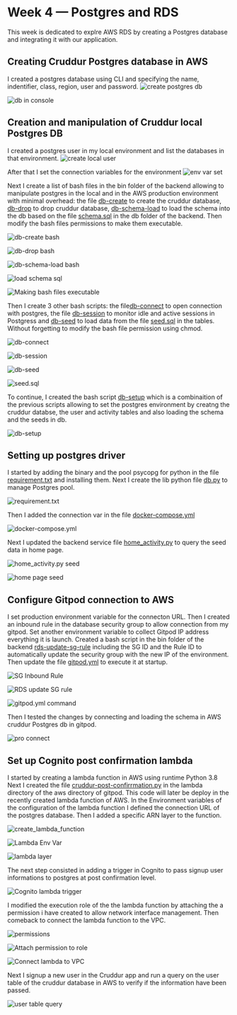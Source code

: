# Week 4 — Postgres and RDS
This week is dedicated to explre AWS RDS by creating a Postgres database and integrating it with our application.

## Creating Cruddur Postgres database in AWS

I created a postgres database using CLI and specifying the name, indentifier, class, region, user and password.
![create postgres db](assets/Week4/Week%204%20-%20Create%20postgres%20db.png)

![db in console](assets/Week4/Week%204%20-%20DB%20AWS%20console.png)

## Creation and manipulation of Cruddur local Postgres DB

I created a postgres user in my local environment and list the databases in that environment.
![create local user](assets/Week4/Week%204%20-%20List%20of%20databases.png)

After that I set the connection variables for the environment
![env var set](assets/Week4/Week%204%20-%20Connection%20URL.png)

Next I create a list of bash files in the bin folder of the backend allowing to manipulate postgres in the local and in the AWS production environment with minimal overhead: the file [db-create](https://github.com/vilt23/aws-bootcamp-cruddur-2023/blob/main/backend-flask/bin/db-create) to create the cruddur database, [db-drop](https://github.com/vilt23/aws-bootcamp-cruddur-2023/blob/main/backend-flask/bin/db-drop) to drop cruddur database, [db-schema-load](https://github.com/vilt23/aws-bootcamp-cruddur-2023/blob/main/backend-flask/bin/db-schema-load) to load the schema into the db based on the file [schema.sql](https://github.com/vilt23/aws-bootcamp-cruddur-2023/blob/main/backend-flask/db/schema.sql) in the db folder of the backend. Then modify the bash files permissions to make them executable.

![db-create bash](assets/Week4/Week%204%20-%20DB%20create%20bash.png)

![db-drop bash](assets/Week4/Week%204%20-%20DB%20drop%20bash.png)

![db-schema-load bash](assets/Week4/Week%204%20-%20DB%20schema%20load%20bash.png)

![load schema sql](assets/Week4/Week%204%20-%20Create%20tables%20users%20and%20activities.png)

![Making bash files executable](assets/Week4/Week%204%20-%20Chmod.png)

Then I create 3 other bash scripts: the file[db-connect](https://github.com/vilt23/aws-bootcamp-cruddur-2023/blob/main/backend-flask/bin/db-connect) to open connection with postgres, the file [db-session]() to monitor idle and active sessions in Postgress and [db-seed](https://github.com/vilt23/aws-bootcamp-cruddur-2023/blob/main/backend-flask/bin/db-seed) to load data from the file [seed.sql](https://github.com/vilt23/aws-bootcamp-cruddur-2023/blob/main/backend-flask/db/seed.sql) in the tables. Without forgetting to modify the bash file permission using chmod.

![db-connect](assets/Week4/Week%204%20-%20DB%20coneect%20and%20table%20listing.png)

![db-session](assets/Week4/Week%204%20-%20DB%20session%20bash.png)

![db-seed](assets/Week4/Week%204%20-%20DB%20seed%20bash.png)

![seed.sql](assets/Week4/Week%204%20-%20Seed%20SQL.png)

To continue, I created the bash script [db-setup](https://github.com/vilt23/aws-bootcamp-cruddur-2023/blob/main/backend-flask/bin/db-setup) which is a combinaition of the previous scripts allowing to set the postgres environment by creatng the cruddur databse, the user and activity tables and also loading the schema and the seeds in db.

![db-setup](assets/Week4/Week%204%20-%20DB%20setup%20bash.png)

## Setting up postgres driver

I started by adding the binary and the pool psycopg for python in the file [requirement.txt](https://github.com/vilt23/aws-bootcamp-cruddur-2023/blob/main/backend-flask/requirements.txt) and installing them. Next I create the lib python file [db.py](https://github.com/vilt23/aws-bootcamp-cruddur-2023/blob/main/backend-flask/lib/db.py) to manage Postgres pool.

![requirement.txt](assets/Week4/Week%204%20-%20Requierement.png)

Then I added the connection var in the file [docker-compose.yml](https://github.com/vilt23/aws-bootcamp-cruddur-2023/blob/main/docker-compose.yml)

![docker-compose.yml](assets/Week4/Week%204%20-%20Connection%20URL%20dockerCompose.png)

Next I updated the backend service file [home_activity.py](https://github.com/vilt23/aws-bootcamp-cruddur-2023/blob/main/backend-flask/services/home_activities.py) to query the seed data in home page.

![home_activity.py seed](assets/Week4/Week%204%20-%20HomeActivitiesPy%20seed%20sql.png)

![home page seed](assets/Week4/Week%204%20-%20HomePage%20Seed%20data.png)

## Configure Gitpod connection to AWS 

I set production environment variable for the connecton URL. Then I created an inbound rule in the database security group to allow connection from my gitpod. Set another environment variable to collect Gitpod IP address everything it is launch. Created a bash script in the bin folder of the backend [rds-update-sg-rule](https://github.com/vilt23/aws-bootcamp-cruddur-2023/blob/main/backend-flask/bin/rds-update-sg-rule) including the SG ID and the Rule ID to automatically update the security group with the new IP of the environment. Then update the file [gitpod.yml](https://github.com/vilt23/aws-bootcamp-cruddur-2023/blob/main/.gitpod.yml) to execute it at startup.

![SG Inbound Rule](assets/Week4/Week%204%20-%20Inbound%20Rule%20AWS%20console.png)

![RDS update SG rule](assets/Week4/Week%204%20-%20RDS%20update%20sg%20rule.png)

![gitpod.yml command](assets/Week4/Week%204%20-%20Gitpod%20Postgres%20Command.png)

Then I tested the changes by connecting and loading the schema in AWS cruddur Postgres db in gitpod.

![pro connect](assets/Week4/Week%204%20-%20Prod%20schema%20load.png)


## Set up Cognito post confirmation lambda

I started by creating a lambda function in AWS using runtime Python 3.8
Next I created the file [cruddur-post-confirrmation.py]() in the lambda directory of the aws directory of gitpod. This code will later be deploy in the recently created lambda function of AWS. In the Environment variables of the configuration of the lambda function I defined the connection URL of the postgres database. Then I added a specific ARN layer to the function.

![create_lambda_function](assets/Week4/Week%204%20-%20Create%20lambda%20function.png)

![Lambda Env Var](assets/Week4/Week%204%20-%20Lambda%20env%20var.png)

![lambda layer](assets/Week4/Week%204%20-%20Add%20layer%20to%20lambda.png)

The next step consisted in adding a trigger in Cognito to pass signup user informations to postgres at post confirmation level.

![Cognito lambda trigger](assets/Week4/Week%204%20-%20Cognito%20lambda%20trigger.png)

I modified the execution role of the the lambda function by attaching the a permission i have created to allow network interface management. Then comeback to connect the lambda function to the VPC.

![permissions](assets/Week4/Week%204%20-%20Create%20Policy%20Json.png)

![Attach permission to role](assets/Week4/Week%204%20-%20Attach%20Permission%20policy%20to%20role.png)

![Connect lambda to VPC](assets/Week4/Week%204%20-%20Add%20VPC%20to%20Lambda.png)

Next I signup a new user in the Cruddur app and run a query on the user table of the cruddur database in AWS to verify if the information have been passed.

![user table query](assets/Week4/Week%204%20-%20Select%20all%20from%20users.png)

